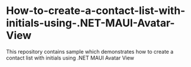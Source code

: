 # How-to-create-a-contact-list-with-initials-using-.NET-MAUI-Avatar-View
This repository contains sample which demonstrates how to create a contact list with initials using .NET MAUI Avatar View
